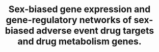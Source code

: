 ---
layout: ../../layouts/Publication.astro
title: Sex-biased gene expression and gene-regulatory networks of sex-biased adverse event drug targets and drug metabolism genes.
journal: BMC pharmacology & toxicology
authors: Fisher JL, Clark AD, Jones EF, Lasseigne BN
year: 2024
page: 5
volume: 25
issue: 1
pmid: 38167211.0
pmcid: PMC10763002
doi: 10.1186/s40360-023-00727-1
landmark: False
carousel: False
featured: False
r03: R03OD030604
keywords: ["Network biology", "Drug", "Male", "Sex", "Adverse events", "Drug targets", "Gene expression", "Gene Expression", "Gene-regulatory", "Gene Expression Regulation", "Liver", "Sex-biased", "Female", "Humans", "Pharmacovigilance"]
---